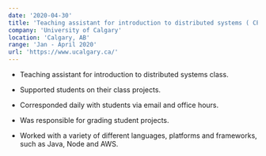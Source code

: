 ```yaml
---
date: '2020-04-30'
title: 'Teaching assistant for introduction to distributed systems ( CPSC 559)'
company: 'University of Calgary'
location: 'Calgary, AB'
range: 'Jan - April 2020'
url: 'https://www.ucalgary.ca/'
---
```


- Teaching assistant for introduction to distributed systems class.

- Supported students on their class projects.

- Corresponded daily with students via
  email and office hours.

- Was responsible for grading student projects.

- Worked with a variety of different languages, platforms and frameworks, such as Java, Node and AWS.
